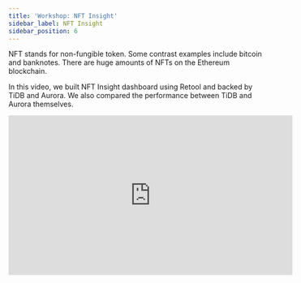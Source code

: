 ```yaml
---
title: 'Workshop: NFT Insight'
sidebar_label: NFT Insight
sidebar_position: 6
---
```


NFT stands for non-fungible token. Some contrast examples include bitcoin and banknotes. There are huge amounts of NFTs on the Ethereum blockchain. 

In this video, we built NFT Insight dashboard using Retool and backed by TiDB and Aurora. We also compared the performance between TiDB and Aurora themselves.

<iframe width="560" height="315" src="https://www.youtube.com/embed/kPtv2XCMYpM" title="YouTube video player" frameborder="0" allow="accelerometer; autoplay; clipboard-write; encrypted-media; gyroscope; picture-in-picture" allowfullscreen></iframe>
